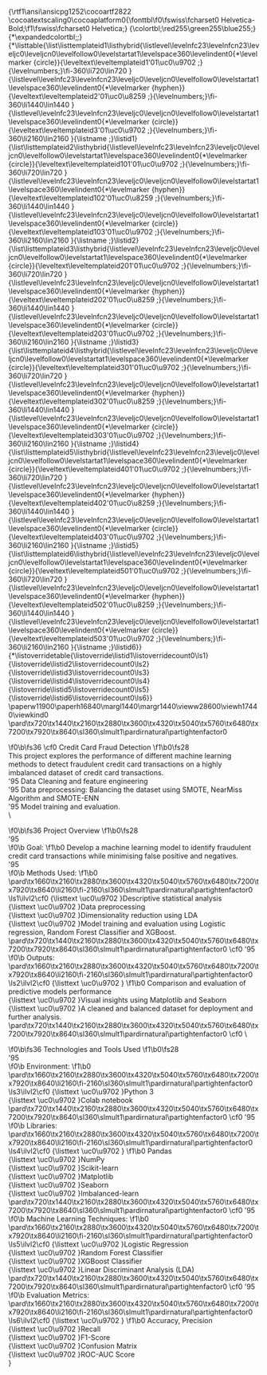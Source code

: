 {\rtf1\ansi\ansicpg1252\cocoartf2822
\cocoatextscaling0\cocoaplatform0{\fonttbl\f0\fswiss\fcharset0 Helvetica-Bold;\f1\fswiss\fcharset0 Helvetica;}
{\colortbl;\red255\green255\blue255;}
{\*\expandedcolortbl;;}
{\*\listtable{\list\listtemplateid1\listhybrid{\listlevel\levelnfc23\levelnfcn23\leveljc0\leveljcn0\levelfollow0\levelstartat1\levelspace360\levelindent0{\*\levelmarker \{circle\}}{\leveltext\leveltemplateid1\'01\uc0\u9702 ;}{\levelnumbers;}\fi-360\li720\lin720 }{\listlevel\levelnfc23\levelnfcn23\leveljc0\leveljcn0\levelfollow0\levelstartat1\levelspace360\levelindent0{\*\levelmarker \{hyphen\}}{\leveltext\leveltemplateid2\'01\uc0\u8259 ;}{\levelnumbers;}\fi-360\li1440\lin1440 }{\listlevel\levelnfc23\levelnfcn23\leveljc0\leveljcn0\levelfollow0\levelstartat1\levelspace360\levelindent0{\*\levelmarker \{circle\}}{\leveltext\leveltemplateid3\'01\uc0\u9702 ;}{\levelnumbers;}\fi-360\li2160\lin2160 }{\listname ;}\listid1}
{\list\listtemplateid2\listhybrid{\listlevel\levelnfc23\levelnfcn23\leveljc0\leveljcn0\levelfollow0\levelstartat1\levelspace360\levelindent0{\*\levelmarker \{circle\}}{\leveltext\leveltemplateid101\'01\uc0\u9702 ;}{\levelnumbers;}\fi-360\li720\lin720 }{\listlevel\levelnfc23\levelnfcn23\leveljc0\leveljcn0\levelfollow0\levelstartat1\levelspace360\levelindent0{\*\levelmarker \{hyphen\}}{\leveltext\leveltemplateid102\'01\uc0\u8259 ;}{\levelnumbers;}\fi-360\li1440\lin1440 }{\listlevel\levelnfc23\levelnfcn23\leveljc0\leveljcn0\levelfollow0\levelstartat1\levelspace360\levelindent0{\*\levelmarker \{circle\}}{\leveltext\leveltemplateid103\'01\uc0\u9702 ;}{\levelnumbers;}\fi-360\li2160\lin2160 }{\listname ;}\listid2}
{\list\listtemplateid3\listhybrid{\listlevel\levelnfc23\levelnfcn23\leveljc0\leveljcn0\levelfollow0\levelstartat1\levelspace360\levelindent0{\*\levelmarker \{circle\}}{\leveltext\leveltemplateid201\'01\uc0\u9702 ;}{\levelnumbers;}\fi-360\li720\lin720 }{\listlevel\levelnfc23\levelnfcn23\leveljc0\leveljcn0\levelfollow0\levelstartat1\levelspace360\levelindent0{\*\levelmarker \{hyphen\}}{\leveltext\leveltemplateid202\'01\uc0\u8259 ;}{\levelnumbers;}\fi-360\li1440\lin1440 }{\listlevel\levelnfc23\levelnfcn23\leveljc0\leveljcn0\levelfollow0\levelstartat1\levelspace360\levelindent0{\*\levelmarker \{circle\}}{\leveltext\leveltemplateid203\'01\uc0\u9702 ;}{\levelnumbers;}\fi-360\li2160\lin2160 }{\listname ;}\listid3}
{\list\listtemplateid4\listhybrid{\listlevel\levelnfc23\levelnfcn23\leveljc0\leveljcn0\levelfollow0\levelstartat1\levelspace360\levelindent0{\*\levelmarker \{circle\}}{\leveltext\leveltemplateid301\'01\uc0\u9702 ;}{\levelnumbers;}\fi-360\li720\lin720 }{\listlevel\levelnfc23\levelnfcn23\leveljc0\leveljcn0\levelfollow0\levelstartat1\levelspace360\levelindent0{\*\levelmarker \{hyphen\}}{\leveltext\leveltemplateid302\'01\uc0\u8259 ;}{\levelnumbers;}\fi-360\li1440\lin1440 }{\listlevel\levelnfc23\levelnfcn23\leveljc0\leveljcn0\levelfollow0\levelstartat1\levelspace360\levelindent0{\*\levelmarker \{circle\}}{\leveltext\leveltemplateid303\'01\uc0\u9702 ;}{\levelnumbers;}\fi-360\li2160\lin2160 }{\listname ;}\listid4}
{\list\listtemplateid5\listhybrid{\listlevel\levelnfc23\levelnfcn23\leveljc0\leveljcn0\levelfollow0\levelstartat1\levelspace360\levelindent0{\*\levelmarker \{circle\}}{\leveltext\leveltemplateid401\'01\uc0\u9702 ;}{\levelnumbers;}\fi-360\li720\lin720 }{\listlevel\levelnfc23\levelnfcn23\leveljc0\leveljcn0\levelfollow0\levelstartat1\levelspace360\levelindent0{\*\levelmarker \{hyphen\}}{\leveltext\leveltemplateid402\'01\uc0\u8259 ;}{\levelnumbers;}\fi-360\li1440\lin1440 }{\listlevel\levelnfc23\levelnfcn23\leveljc0\leveljcn0\levelfollow0\levelstartat1\levelspace360\levelindent0{\*\levelmarker \{circle\}}{\leveltext\leveltemplateid403\'01\uc0\u9702 ;}{\levelnumbers;}\fi-360\li2160\lin2160 }{\listname ;}\listid5}
{\list\listtemplateid6\listhybrid{\listlevel\levelnfc23\levelnfcn23\leveljc0\leveljcn0\levelfollow0\levelstartat1\levelspace360\levelindent0{\*\levelmarker \{circle\}}{\leveltext\leveltemplateid501\'01\uc0\u9702 ;}{\levelnumbers;}\fi-360\li720\lin720 }{\listlevel\levelnfc23\levelnfcn23\leveljc0\leveljcn0\levelfollow0\levelstartat1\levelspace360\levelindent0{\*\levelmarker \{hyphen\}}{\leveltext\leveltemplateid502\'01\uc0\u8259 ;}{\levelnumbers;}\fi-360\li1440\lin1440 }{\listlevel\levelnfc23\levelnfcn23\leveljc0\leveljcn0\levelfollow0\levelstartat1\levelspace360\levelindent0{\*\levelmarker \{circle\}}{\leveltext\leveltemplateid503\'01\uc0\u9702 ;}{\levelnumbers;}\fi-360\li2160\lin2160 }{\listname ;}\listid6}}
{\*\listoverridetable{\listoverride\listid1\listoverridecount0\ls1}{\listoverride\listid2\listoverridecount0\ls2}{\listoverride\listid3\listoverridecount0\ls3}{\listoverride\listid4\listoverridecount0\ls4}{\listoverride\listid5\listoverridecount0\ls5}{\listoverride\listid6\listoverridecount0\ls6}}
\paperw11900\paperh16840\margl1440\margr1440\vieww28600\viewh17440\viewkind0
\pard\tx720\tx1440\tx2160\tx2880\tx3600\tx4320\tx5040\tx5760\tx6480\tx7200\tx7920\tx8640\sl360\slmult1\pardirnatural\partightenfactor0

\f0\b\fs36 \cf0 Credit Card Fraud Detection
\f1\b0\fs28 \
This project explores the performance of different machine learning methods to detect fraudulent credit card transactions on a highly imbalanced dataset of credit card transactions.\
	\'95	Data Cleaning and feature engineering \
	\'95	Data preprocessing: Balancing the dataset using SMOTE, NearMiss Algorithm and SMOTE-ENN\
	\'95	Model training and evaluation.\
\

\f0\b\fs36 Project Overview
\f1\b0\fs28 \
	\'95	
\f0\b Goal: 
\f1\b0  Develop a machine learning model to identify fraudulent credit card transactions while minimising false positive and negatives.\
	\'95	
\f0\b Methods Used:
\f1\b0  \
\pard\tx1660\tx2160\tx2880\tx3600\tx4320\tx5040\tx5760\tx6480\tx7200\tx7920\tx8640\li2160\fi-2160\sl360\slmult1\pardirnatural\partightenfactor0
\ls1\ilvl2\cf0 {\listtext	\uc0\u9702 	}Descriptive statistical analysis\
{\listtext	\uc0\u9702 	}Data preprocessing\
{\listtext	\uc0\u9702 	}Dimensionality reduction using LDA\
{\listtext	\uc0\u9702 	}Model training and evaluation using Logistic regression, Random Forest Classifier and XGBoost.\
\pard\tx720\tx1440\tx2160\tx2880\tx3600\tx4320\tx5040\tx5760\tx6480\tx7200\tx7920\tx8640\sl360\slmult1\pardirnatural\partightenfactor0
\cf0 	\'95	
\f0\b Outputs: \
\pard\tx1660\tx2160\tx2880\tx3600\tx4320\tx5040\tx5760\tx6480\tx7200\tx7920\tx8640\li2160\fi-2160\sl360\slmult1\pardirnatural\partightenfactor0
\ls2\ilvl2\cf0 {\listtext	\uc0\u9702 	}
\f1\b0 Comparison and evaluation of predictive models performance\
{\listtext	\uc0\u9702 	}Visual insights using Matplotlib and Seaborn\
{\listtext	\uc0\u9702 	}A cleaned and balanced dataset for deployment and further analysis.\
\pard\tx720\tx1440\tx2160\tx2880\tx3600\tx4320\tx5040\tx5760\tx6480\tx7200\tx7920\tx8640\sl360\slmult1\pardirnatural\partightenfactor0
\cf0 \

\f0\b\fs36 Technologies and Tools Used
\f1\b0\fs28 \
	\'95	
\f0\b Environment:
\f1\b0  \
\pard\tx1660\tx2160\tx2880\tx3600\tx4320\tx5040\tx5760\tx6480\tx7200\tx7920\tx8640\li2160\fi-2160\sl360\slmult1\pardirnatural\partightenfactor0
\ls3\ilvl2\cf0 {\listtext	\uc0\u9702 	}Python 3\
{\listtext	\uc0\u9702 	}Colab notebook\
\pard\tx720\tx1440\tx2160\tx2880\tx3600\tx4320\tx5040\tx5760\tx6480\tx7200\tx7920\tx8640\sl360\slmult1\pardirnatural\partightenfactor0
\cf0 	\'95	
\f0\b Libraries: \
\pard\tx1660\tx2160\tx2880\tx3600\tx4320\tx5040\tx5760\tx6480\tx7200\tx7920\tx8640\li2160\fi-2160\sl360\slmult1\pardirnatural\partightenfactor0
\ls4\ilvl2\cf0 {\listtext	\uc0\u9702 	}
\f1\b0 Pandas \
{\listtext	\uc0\u9702 	}NumPy \
{\listtext	\uc0\u9702 	}Scikit-learn \
{\listtext	\uc0\u9702 	}Matplotlib\
{\listtext	\uc0\u9702 	}Seaborn\
{\listtext	\uc0\u9702 	}Imbalanced-learn\
\pard\tx720\tx1440\tx2160\tx2880\tx3600\tx4320\tx5040\tx5760\tx6480\tx7200\tx7920\tx8640\sl360\slmult1\pardirnatural\partightenfactor0
\cf0 	\'95	
\f0\b Machine Learning Techniques:
\f1\b0  \
\pard\tx1660\tx2160\tx2880\tx3600\tx4320\tx5040\tx5760\tx6480\tx7200\tx7920\tx8640\li2160\fi-2160\sl360\slmult1\pardirnatural\partightenfactor0
\ls5\ilvl2\cf0 {\listtext	\uc0\u9702 	}Logistic Regression\
{\listtext	\uc0\u9702 	}Random Forest Classifier\
{\listtext	\uc0\u9702 	}XGBoost Classifier\
{\listtext	\uc0\u9702 	}Linear Discriminant Analysis (LDA)\
\pard\tx720\tx1440\tx2160\tx2880\tx3600\tx4320\tx5040\tx5760\tx6480\tx7200\tx7920\tx8640\sl360\slmult1\pardirnatural\partightenfactor0
\cf0 	\'95	
\f0\b Evaluation Metrics: \
\pard\tx1660\tx2160\tx2880\tx3600\tx4320\tx5040\tx5760\tx6480\tx7200\tx7920\tx8640\li2160\fi-2160\sl360\slmult1\pardirnatural\partightenfactor0
\ls6\ilvl2\cf0 {\listtext	\uc0\u9702 	}
\f1\b0 Accuracy, Precision\
{\listtext	\uc0\u9702 	}Recall\
{\listtext	\uc0\u9702 	}F1-Score\
{\listtext	\uc0\u9702 	}Confusion Matrix\
{\listtext	\uc0\u9702 	}ROC-AUC Score\
}
